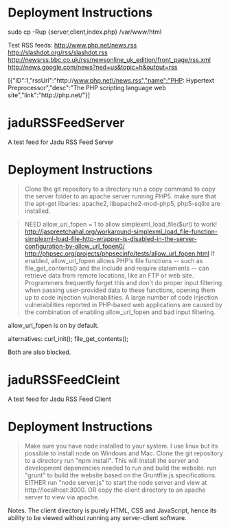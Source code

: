 # Deployment Instructions 
  sudo cp -Rup {server,client,index.php} /var/www/html

Test RSS feeds:
  http://www.php.net/news.rss
  http://slashdot.org/rss/slashdot.rss
  http://newsrss.bbc.co.uk/rss/newsonline_uk_edition/front_page/rss.xml
  http://news.google.com/news?ned=us&topic=h&output=rss


[{"ID":1,"rssUrl":"http:\/\/www.php.net\/news.rss","name":"PHP: Hypertext Preprocessor","desc":"The PHP scripting language web site","link":"http:\/\/php.net\/"}]





# jaduRSSFeedServer
A test feed for Jadu RSS Feed Server

# Deployment Instructions
> Clone the git repository to a directory
> run a copy command to copy the server folder to an apache server running PHP5.
> make sure that the apt-get libaries: apache2, libapache2-mod-php5, php5-sqlite are installed.

> NEED allow_url_fopen = 1 to allow simplexml_load_file($url) to work!
http://jaspreetchahal.org/workaround-simplexml_load_file-function-simplexml-load-file-http-wrapper-is-disabled-in-the-server-configuration-by-allow_url_fopen0/
http://phpsec.org/projects/phpsecinfo/tests/allow_url_fopen.html
If enabled, allow_url_fopen allows PHP's file functions -- such as file_get_contents() and the include and require statements -- can retrieve data from remote locations, like an FTP or web site. Programmers frequently forget this and don't do proper input filtering when passing user-provided data to these functions, opening them up to code injection vulnerabilities. A large number of code injection vulnerabilities reported in PHP-based web applications are caused by the combination of enabling allow_url_fopen and bad input filtering.

allow_url_fopen is on by default.


alternatives:
curl_init();
file_get_contents();

Both are also blocked.

# jaduRSSFeedCleint
A test feed for Jadu RSS Feed Client

# Deployment Instructions

> Make sure you have node installed to your system.  I use linux but its possible to install node on Windows and Mac.
> Clone the git repository to a directory
> run "npm install".  This will install the server and development depenencies needed to run and build the website.
> run "grunt" to build the website based on the Gruntfile.js specifications.
> EITHER run "node server.js" to start the node server and view at http://localhost:3000.
> OR copy the client directory to an apache server to view via apache.

Notes.  The client directory is purely HTML, CSS and JavaScript, hence its ability to be viewed without running any server-client software.